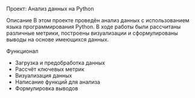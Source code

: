 Проект: Анализ данных на Python

Описание
В этом проекте проведён анализ данных с использованием языка программирования Python. В ходе работы были рассчитаны различные метрики, построены визуализации и сформулированы выводы на основе имеющихся данных.

Функционал
- Загрузка и предобработка данных
- Рассчёт ключевых метрик
- Визуализация данных
- Написание функций для анализа
- Формулировка выводов
